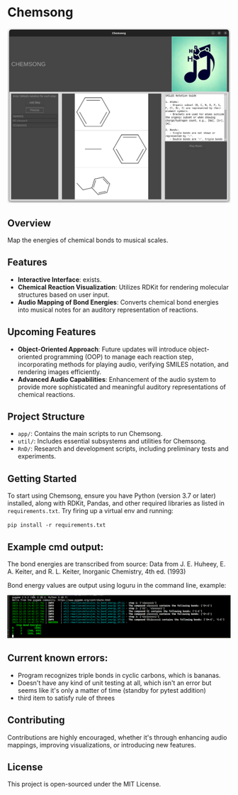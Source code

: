 # Chemsong

![Chemsong Window](img/chemsong_window.png)

## Overview

Map the energies of chemical bonds to musical scales.

## Features

- **Interactive Interface**: exists.
- **Chemical Reaction Visualization**: Utilizes RDKit for  rendering molecular structures based on user input.
- **Audio Mapping of Bond Energies**: Converts chemical bond energies into musical notes for an auditory representation of reactions.

## Upcoming Features

- **Object-Oriented Approach**: Future updates will introduce object-oriented programming (OOP) to manage each reaction step, incorporating methods for playing audio, verifying SMILES notation, and rendering images efficiently.
- **Advanced Audio Capabilities**: Enhancement of the audio system to provide more sophisticated and meaningful auditory representations of chemical reactions.

## Project Structure

- `app/`: Contains the main scripts to run Chemsong.
- `util/`: Includes essential subsystems and utilities for Chemsong.
- `RnD/`: Research and development scripts, including preliminary tests and experiments.

## Getting Started

To start using Chemsong, ensure you have Python (version 3.7 or later) installed, along with RDKit, Pandas, and other required libraries as listed in `requirements.txt`. Try firing up a virtual env and running:

`pip install -r requirements.txt`

## Example cmd output:
The bond energies are transcribed from source: Data from J. E. Huheey, E. A. Keiter, and R. L. Keiter, Inorganic Chemistry, 4th ed. (1993)

Bond energy values are output using loguru in the command line, example:

![Chemsong Command Line Output](img/chemsong_cmd_output.png)

## Current known errors:
- Program recognizes triple bonds in cyclic carbons, which is bananas.
- Doesn't have any kind of unit testing at all, which isn't an error but seems like it's only a matter of time (standby for pytest addition)
- third item to satisfy rule of threes

## Contributing

Contributions are highly encouraged, whether it's through enhancing audio mappings, improving visualizations, or introducing new features.

## License

This project is open-sourced under the MIT License.
